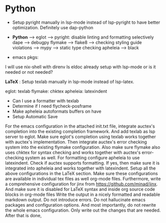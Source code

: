 # Python

- Setup pyright manually in lsp-mode instead of lsp-pyright to have better optimization. Definitely use dap-python

- **Python** --> eglot --> pyright: disable linting and formatting selectively
  dape --> debugpy
  flymake --> flake8 --> checking styling guide violations
  --> mypy --> static type checking
  apheleia --> black
- emacs pkgs:

I will use nix-shell with direnv
Is eldoc already setup with lsp-mode or is it needed or not needed?

**LaTeX** : Setup texlab manually in lsp-mode instead of lsp-latex.

eglot: texlab
flymake: chktex
apheleia: latexindent

- Can I use a formatter with texlab
- Determine if I need flycheck-posframe
- Make apheleia autoformats buffers on have
- Setup Automatic Save

For the emacs configuration in the attached init.txt file, integrate auctex's completion into the existing completion framework. And add texlab as lsp server to eglot. Make sure eglot's completion using texlab works together with auctex's implementation. Then integrate auctex's error checking system into the existing flymake configuration. Also make sure flymake also uses chktex for syntax checking and works together with auctex's error-checking system as well. For formatting configure apheleia to use latexindent. Check if auctex supports formatting. If yes, then make sure it is integrated into apheleia and works together with latexindent. Setup all the above configurations in the LaTeX section. Make sure these configurations are available in individual tex files as well org-mode files. Furthermore, write a comprehensive configuration for jinx from https://github.com/minad/jinx. And make sure it is disabled for LaTeX syntax and inside org source code blocks in org-mode files Write the output in a nicely formatted and readable markdown output. Do not introduce errors. Do not hallucinate emacs packages and configuration options. And most importantly, do not rewrite the whole emacs configuration. Only write out the changes that are needed. After that is done,
